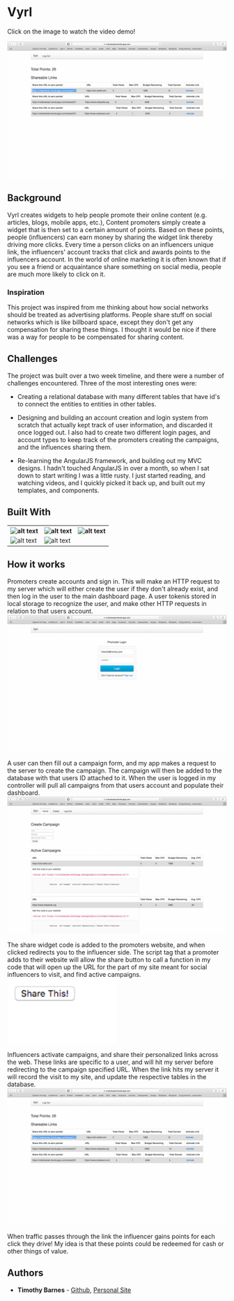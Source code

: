 # Vyrl
Click on the image to watch the video demo! 


[![YouTube Demo](https://github.com/TheRickestRick/Capstone/blob/master/ScreenShots/Screen%20Shot%202018-07-16%20at%203.39.35%20PM.png)](https://youtu.be/xoNnIZTmAKk)


## Background
Vyrl creates widgets to help people promote their online content (e.g. articles, blogs, mobile apps, etc.), Content promoters simply create a widget that is then set to a certain amount of points. Based on these points, people (influencers) can earn money by sharing the widget link thereby driving more clicks.  Every time a person clicks on an influencers unique link, the influencers' account tracks that click and awards points to the influencers account. In the world of online marketing it is often known that if you see a friend or acquaintance share something on social media, people are much more likely to click on it.

### Inspiration
This project was inspired from me thinking about how social networks should be treated as advertising platforms.
People share stuff on social networks which is like billboard space, except they don't get any compensation for sharing these things. I thought it would be nice if there was a way for people to be compensated for sharing content.


## Challenges
The project was built over a two week timeline, and there were a number of challenges encountered. Three of the most interesting ones were:
 - Creating a relational database with many different tables that have id's to connect the entities to entities in other tables.

 - Designing and building an account creation and login system from scratch that actually kept track of user information, and discarded it once logged out. I also had to create two different login pages, and account types to keep track of the promoters creating the campaigns, and the influences sharing them.
 
 - Re-learning the AngularJS framework, and building out my MVC designs. I hadn't touched AngularJS in over a month, so when I sat down to start writing I was a little rusty. I just started reading, and watching videos, and I quickly picked it back up, and built out my templates, and components.
 

## Built With
<table>
   <tr>
    <th><img src="https://angular.io/assets/images/logos/angular/angular.svg" alt="alt text"></th>
    <th><img src="https://knexjs.org/assets/images/knex.png" alt="alt text"></th> 
    <th><img src="https://amandeepmittal.gallerycdn.vsassets.io/extensions/amandeepmittal/expressjs/2.0.0/1509881293872/Microsoft.VisualStudio.Services.Icons.Default" alt="alt text">
    </th>
  </tr>
  <tr>
    <td><img src="https://www.vectorlogo.zone/logos/heroku/heroku-card.png" alt="alt text" ></td>
    <td><img src="https://gigaom.com/wp-content/uploads/sites/1/2012/07/postgres-mac-icon.jpg" alt="alt text" width="45%"></td> 
  </tr>
<tc>
</table>

## How it works

Promoters create accounts and sign in. This will make an HTTP request to my server which will either create the user if they don't already exist, and then log in the user to the main dashboard page. A user tokenis stored in local storage to recognize the user, and make other HTTP requests in relation to that users account.
<img src="https://github.com/TheRickestRick/Capstone/blob/master/ScreenShots/Screen%20Shot%202018-07-16%20at%203.26.01%20PM.png" alt="alt text">

A user can then fill out a campaign form, and my app makes a request to the server to create the campaign. The campaign will then be added to the database with that users ID attached to it. When the user is logged in my controller will pull all campaigns from that users account and populate their dashboard.
<img src="https://github.com/TheRickestRick/Capstone/blob/master/ScreenShots/Screen%20Shot%202018-07-16%20at%203.35.52%20PM.png" alt="alt text">

The share widget code is added to the promoters website, and when clicked redirects you to the influencer side. The script tag that a promoter adds to their website will allow the share button to call a function in my code that will open up the URL for the part of my site meant for social influencers to visit, and find active campaigns.
<img src="https://github.com/TheRickestRick/Capstone/blob/master/ScreenShots/Screen%20Shot%202018-07-16%20at%203.40.39%20PM.png" alt="alt text" width="50%" height="50%">

Influencers activate campaigns, and share their personalized links across the web. These links are specific to a user, and will hit my server before redirecting to the campaign specified URL. When the link hits my server it will record the visit to my site, and update the respective tables in the database.
<img src="https://github.com/TheRickestRick/Capstone/blob/master/ScreenShots/Screen%20Shot%202018-07-16%20at%203.39.35%20PM.png" alt="alt text">

When traffic passes through the link the influencer gains points for each click they drive! My idea is that these points could be redeemed for cash or other things of value.

## Authors

* **Timothy Barnes** - [Github](https://github.com/TheRickestRick), [Personal Site](https://therickestrick.github.io/Portfolio/)
